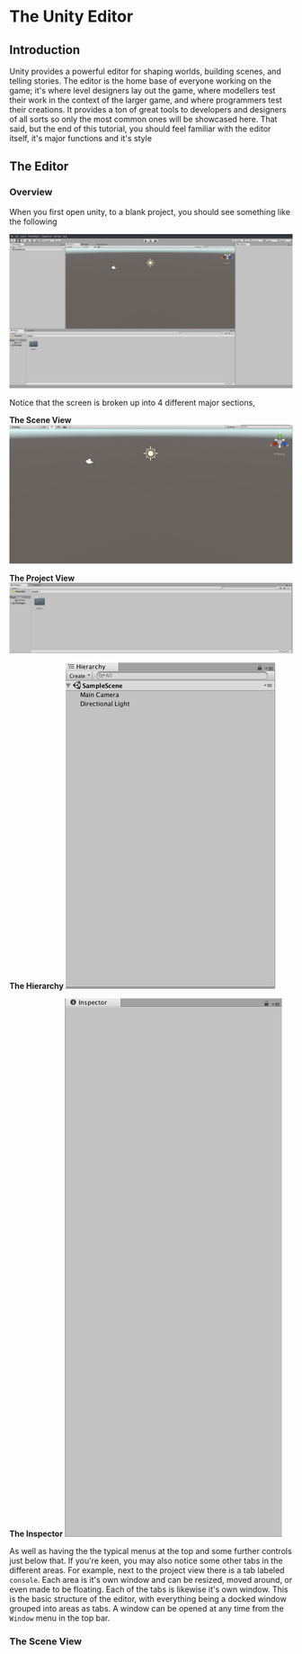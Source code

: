 # The Unity Editor

## Introduction
Unity provides a powerful editor for shaping worlds, building scenes, and telling stories. The editor is the home base of everyone working on the game; it's where level designers lay out the game, where modellers test their work in the context of the larger game, and where programmers test their creations. It provides a ton of great tools to developers and designers of all sorts so only the most common ones will be showcased here. That said, but the end of this tutorial, you should feel familiar with the editor itself, it's major functions and it's style

## The Editor
### Overview
When you first open unity, to a blank project, you should see something like the following

![editor](./images/Editor_full.png)

Notice that the screen is broken up into 4 different major sections,

**The Scene View**
![sceneview](./images/sceneview_empty.png)

**The Project View**
![projectview](./images/projectview_empty.png)

**The Hierarchy**
![hierarchy](./images/hierarchy_empty.png)

**The Inspector**
![blank inspector](./images/inspector_blank.png)

As well as having the the typical menus at the top and some further controls just below that. If you're keen, you may also notice some other tabs in the different areas. For example, next to the project view there is a tab labeled `console`. Each area is it's own window and can be resized, moved around, or even made to be floating. Each of the tabs is likewise it's own window. This is the basic structure of the editor, with everything being a docked window grouped into areas as tabs. A window can be opened at any time from the `Window` menu in the top bar.

### The Scene View

